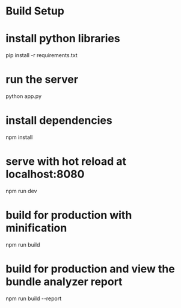 # Build Setup

# install python libraries
pip install -r requirements.txt

# run the server
python app.py

# install dependencies
npm install

# serve with hot reload at localhost:8080
npm run dev

# build for production with minification
npm run build

# build for production and view the bundle analyzer report
npm run build --report